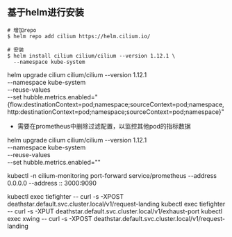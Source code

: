 
## 基于helm进行安装

```shell
# 增加repo
$ helm repo add cilium https://helm.cilium.io/

# 安装
$ helm install cilium cilium/cilium --version 1.12.1 \
  --namespace kube-system
```

helm upgrade cilium cilium/cilium --version 1.12.1 \
  --namespace kube-system \
  --reuse-values \
  --set hubble.metrics.enabled="{flow:destinationContext=pod;namespace;sourceContext=pod;namespace,http:destinationContext=pod;namespace;sourceContext=pod;namespace}"

- 需要在prometheus中删除过滤配置，以监控其他pod的指标数据 

helm upgrade cilium cilium/cilium --version 1.12.1 \
  --namespace kube-system \
  --reuse-values \
  --set hubble.metrics.enabled=""



kubectl -n cilium-monitoring port-forward service/prometheus --address 0.0.0.0 --address :: 3000:9090

kubectl exec tiefighter -- curl -s -XPOST deathstar.default.svc.cluster.local/v1/request-landing
kubectl exec tiefighter -- curl -s -XPUT deathstar.default.svc.cluster.local/v1/exhaust-port
kubectl exec xwing -- curl -s -XPOST deathstar.default.svc.cluster.local/v1/request-landing